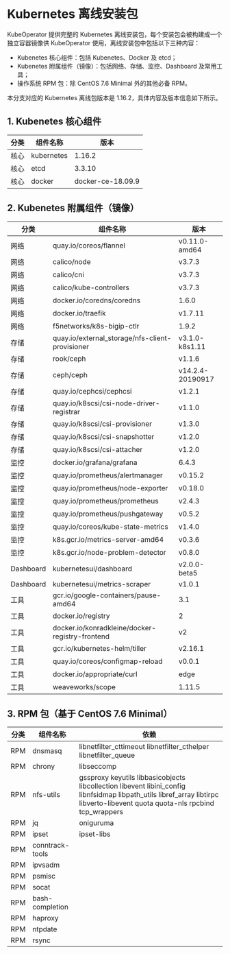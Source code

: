# Kubernetes 离线安装包

KubeOperator 提供完整的 Kubernetes 离线安装包，每个安装包会被构建成一个独立容器镜像供 KubeOperator 使用，离线安装包中包括以下三种内容：

- Kubenetes 核心组件：包括 Kubenetes、Docker 及 etcd；
- Kubenetes 附属组件（镜像）：包括网络、存储、监控、Dashboard 及常用工具；
- 操作系统 RPM 包：除 CentOS 7.6 Minimal 外的其他必备 RPM。

本分支对应的 Kubernetes 离线包版本是 1.16.2，具体内容及版本信息如下所示。

## 1. Kubenetes 核心组件

|  分类  |  组件名称   | 版本  |
|  ---- |  ----  | ----  |
| 核心 | kubernetes  | 1.16.2 |
| 核心 | etcd  | 3.3.10 |
| 核心 | docker  | docker-ce-18.09.9 |

## 2. Kubenetes 附属组件（镜像）

|  分类  |  组件名称   | 版本  |
|  ---- |  ----  | ----  |
| 网络 | quay.io/coreos/flannel | v0.11.0-amd64 |
| 网络 | calico/node | v3.7.3 |
| 网络 | calico/cni | v3.7.3 |
| 网络 | calico/kube-controllers | v3.7.3 |
| 网络 | docker.io/coredns/coredns | 1.6.0 |
| 网络 | docker.io/traefik | v1.7.11 |
| 网络 | f5networks/k8s-bigip-ctlr | 1.9.2 |
| 存储 | quay.io/external_storage/nfs-client-provisioner | v3.1.0-k8s1.11 |
| 存储 | rook/ceph | v1.1.6 |
| 存储 | ceph/ceph | v14.2.4-20190917 |
| 存储 | quay.io/cephcsi/cephcsi | v1.2.1 |
| 存储 | quay.io/k8scsi/csi-node-driver-registrar | v1.1.0 |
| 存储 | quay.io/k8scsi/csi-provisioner | v1.3.0 |
| 存储 | quay.io/k8scsi/csi-snapshotter | v1.2.0 |
| 存储 | quay.io/k8scsi/csi-attacher | v1.2.0 |
| 监控 | docker.io/grafana/grafana | 6.4.3 |
| 监控 | quay.io/prometheus/alertmanager | v0.15.2 |
| 监控 | quay.io/prometheus/node-exporter | v0.18.0 |
| 监控 | quay.io/prometheus/prometheus| v2.4.3 |
| 监控 | quay.io/prometheus/pushgateway| v0.5.2 |
| 监控 | quay.io/coreos/kube-state-metrics| v1.4.0 |
| 监控 | k8s.gcr.io/metrics-server-amd64| v0.3.6 |
| 监控 | k8s.gcr.io/node-problem-detector| v0.8.0 |
| Dashboard | kubernetesui/dashboard| v2.0.0-beta5 |
| Dashboard | kubernetesui/metrics-scraper| v1.0.1 |
| 工具 | gcr.io/google-containers/pause-amd64| 3.1 |
| 工具 | docker.io/registry| 2 |
| 工具 | docker.io/konradkleine/docker-registry-frontend| v2 |
| 工具 | gcr.io/kubernetes-helm/tiller| v2.16.1 |
| 工具 | quay.io/coreos/configmap-reload| v0.0.1 |
| 工具 | docker.io/appropriate/curl| edge |
| 工具 | weaveworks/scope| 1.11.5 |

## 3. RPM 包（基于 CentOS 7.6 Minimal）

|  分类  |  组件名称  |  依赖  |
|  ---- |  ----   |  ----  |
|  RPM  |  dnsmasq  |  libnetfilter_cttimeout libnetfilter_cthelper libnetfilter_queue  |
|  RPM  |  chrony  |  libseccomp  |
|  RPM  |  nfs-utils  |  gssproxy keyutils libbasicobjects libcollection libevent libini_config libnfsidmap libpath_utils libref_array libtirpc libverto-libevent quota quota-nls rpcbind tcp_wrappers  |
|  RPM  |  jq  |  oniguruma  |
|  RPM  |  ipset  |  ipset-libs  |
|  RPM  |  conntrack-tools  |  |
|  RPM  |  ipvsadm  |  |
|  RPM  |  psmisc  |  |
|  RPM  |  socat  |  |
|  RPM  |  bash-completion  |  |
|  RPM  |  haproxy  |  |
|  RPM  |  ntpdate  |  |
|  RPM  |  rsync  |  |

